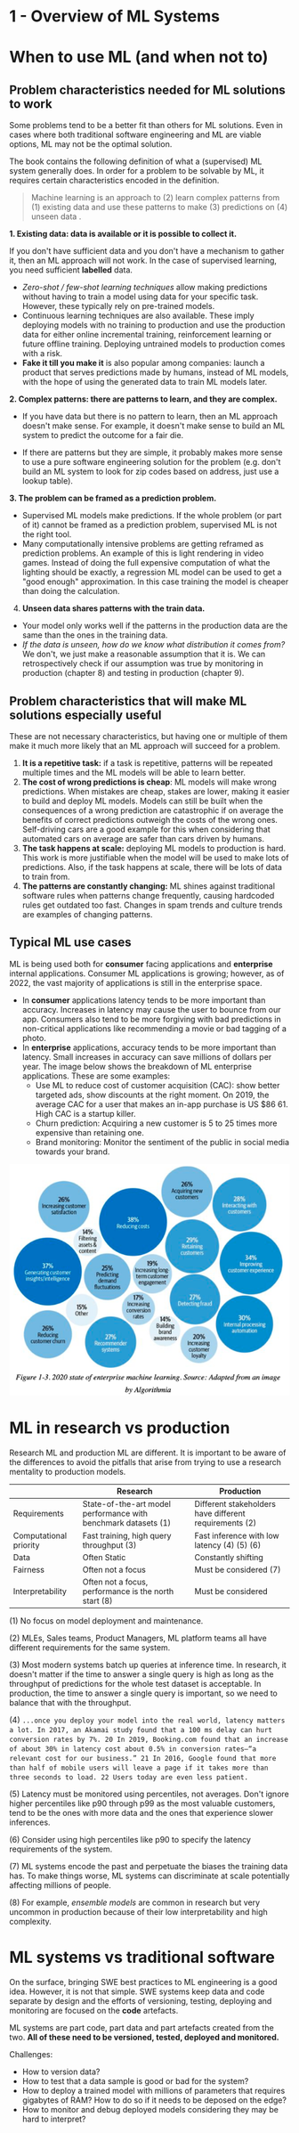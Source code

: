 # 1 - Overview of ML Systems

# When to use ML (and when not to)

 ## Problem characteristics needed for ML solutions to work
Some problems tend to be a better fit than others for ML solutions. Even in cases where both traditional software engineering and ML are viable options, ML may not be the optimal solution.

The book contains the following definition of what a (supervised) ML system generally does. In order for a problem to be  solvable by ML, it requires certain characteristics encoded in the definition.

> Machine learning is an approach to (2) learn complex patterns from (1) existing data and use these patterns to make (3) predictions on (4) unseen data . 


**1. Existing data: data is available or it is possible to collect it.** 

If you don't have sufficient data and you don't have a mechanism to gather it, then an ML approach will not work. In the case of supervised learning, you need sufficient **labelled** data.

- *Zero-shot / few-shot learning techniques* allow making predictions without having to train a model using data for your specific task.  However, these typically rely on pre-trained models.
- Continuous learning techniques are also available. These imply deploying models with no training to production and use the production data for either online incremental training, reinforcement learning or future offline training.  Deploying untrained models to production comes with a risk.
- **Fake it till you make it** is also popular among companies: launch a product that serves predictions made by humans, instead of ML models, with the hope of using the generated data to train ML models later. 


**2. Complex patterns: there are patterns to learn, and they are complex.**

- If you have data but there is no pattern to learn, then an ML approach doesn't make sense. For example, it doesn't make sense to build an ML system to predict the outcome for a fair die. 

- If there are patterns but they are simple, it probably makes more sense to use a pure software engineering solution for the problem (e.g. don't build an ML system to look for zip codes based on address, just use a lookup table).

  
**3. The problem can be framed as a prediction problem.**

- Supervised ML models make predictions. If the whole problem  (or part of it) cannot be framed as a prediction problem, supervised ML is not the right tool.
- Many computationally intensive problems are getting reframed as prediction problems. An example of this is light rendering in video games. Instead of doing the full expensive computation of what the lighting should be exactly, a regression ML model can be used to get a "good enough" approximation. In this case training the model is cheaper than doing the calculation.


4. **Unseen data shares patterns with the train data.**

- Your model only works well if the patterns in the production data are the same than the ones in the training data.
- *If the data is unseen, how do we know what distribution it comes from?* We don't, we just make a reasonable assumption that it is. We can retrospectively check if our assumption was true by monitoring in production (chapter 8) and testing in production (chapter 9).



## Problem characteristics that will make ML solutions especially useful
These are not necessary characteristics, but having one or multiple of them make it much more likely that an ML approach will succeed for a problem. 

1. **It is a repetitive task:**  if a task is repetitive, patterns will be repeated multiple times and the ML models will be able to learn better.
2. **The cost of wrong predictions is cheap**: ML models will make wrong predictions. When mistakes are cheap, stakes are lower, making it easier to build and deploy ML models. Models can still be built when the consequences of a wrong prediction are catastrophic if on average the benefits of correct predictions outweigh the costs of the wrong ones. Self-driving cars are a good example for this when considering that automated cars on average are safer than cars driven by humans.
3. **The task happens at scale:** deploying ML models to production is hard. This work is more justifiable when the model will be used to make lots of predictions. Also, if the task happens at scale, there will be lots of data to train from.
4. **The patterns are constantly changing:** ML shines against traditional software rules when patterns change frequently, causing hardcoded rules get outdated too fast.  Changes in spam trends and culture trends are examples of changing patterns.



## Typical ML use cases
ML is being used both for **consumer** facing applications and **enterprise** internal applications. Consumer ML applications is growing; however, as of 2022, the vast majority of applications is still in the enterprise space.

- In **consumer** applications latency tends to be more important than accuracy. Increases in latency may cause the user to bounce from our app. Consumers also tend to be more forgiving with bad predictions in non-critical applications like recommending a movie or bad tagging of a photo.
- In **enterprise** applications, accuracy tends to be more important than latency. Small increases in accuracy can save millions of dollars per year.  The image below shows the breakdown of ML enterprise applications. These are some examples:
  - Use ML to reduce cost of customer acquisition (CAC): show better targeted ads, show discounts at the right moment. On  2019, the average CAC for a user that makes an in-app purchase is US $86 61. High CAC is a startup killer.
  - Churn prediction:  Acquiring a new customer is 5 to 25 times more expensive than retaining one.
  - Brand monitoring: Monitor the sentiment of the public in social media towards your brand. 

![state-of-enterprise-ml](01-overview-of-ml-systems.assets/state-of-enterprise-ml.png)



# ML in research vs production
Research ML and production ML are different. It is important to be aware of the differences to avoid the pitfalls that arise from trying to use a research mentality to production models.

|                        | Research                                                     | Production                                             |
| ---------------------- | ------------------------------------------------------------ | ------------------------------------------------------ |
| Requirements           | State-of-the-art model performance with benchmark datasets (1) | Different stakeholders have different requirements (2) |
| Computational priority | Fast training, high query throughput (3)                     | Fast inference with low latency (4) (5) (6)            |
| Data                   | Often Static                                                 | Constantly shifting                                    |
| Fairness               | Often not a focus                                            | Must be considered (7)                                 |
| Interpretability       | Often not a focus, performance is the north start (8)        | Must be considered                                     |

(1) No focus on model deployment and maintenance.

(2) MLEs, Sales teams, Product Managers, ML platform teams all have different requirements for the same system.

(3) Most modern systems batch up queries at inference time. In research, it doesn't matter if the time to answer a single query is high as long as the throughput of predictions for the whole test dataset is acceptable. In production, the time to answer a single query is important, so we need to balance that with the throughput.

(4)  `...once you deploy your model into the real world, latency matters a lot. In 2017, an Akamai study found that a 100 ms delay can hurt conversion rates by 7%. 20 In 2019, Booking.com found that an increase of about 30% in latency cost about 0.5% in conversion rates—“a relevant cost for our business.” 21 In 2016, Google found that more than half of mobile users will leave a page if it takes more than three seconds to load. 22 Users today are even less patient.` 

(5) Latency must be monitored using percentiles, not averages. Don't ignore higher percentiles like p90 through p99 as the most valuable customers, tend to be the ones with more data and the ones that experience slower inferences.

(6) Consider using high percentiles like p90 to specify the latency requirements of the system.

(7) ML systems encode the past and perpetuate the biases the training data has. To make things worse, ML systems can discriminate at scale potentially affecting millions of people. 

(8) For example, *ensemble models* are common in research but very uncommon in production because of their low interpretability and high complexity.



# ML systems vs traditional software
On the surface, bringing SWE best practices to ML engineering is a good idea. However, it is not that simple. SWE systems keep data and code separate by design and the efforts of versioning, testing, deploying and monitoring are focused on the  **code** artefacts.  

ML systems are part code, part data and part artefacts created from the two. **All of these need to be versioned,  tested, deployed and monitored.**

Challenges:

- How to version data?
- How to test that a data sample is good or bad for the system?
- How to deploy a trained model with millions of parameters that requires gigabytes of RAM? How to do so if it needs to be deposed on the edge?
- How to monitor and debug deployed models considering they may be hard to interpret?






